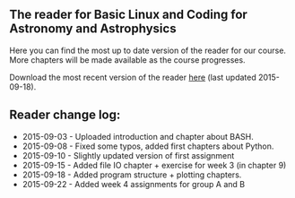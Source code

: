 ## The reader for Basic Linux and Coding for Astronomy and Astrophysics
Here you can find the most up to date version of the reader for our course.
More chapters will be made available as the course progresses.

Download the most recent version of the reader [here](20150918-astroprog.pdf) (last updated 2015-09-18).

## Reader change log:
* 2015-09-03 - Uploaded introduction and chapter about BASH.
* 2015-09-08 - Fixed some typos, added first chapters about Python.
* 2015-09-10 - Slightly updated version of first assignment
* 2015-09-15 - Added file IO chapter + exercise for week 3 (in chapter 9)
* 2015-09-18 - Added program structure + plotting chapters.
* 2015-09-22 - Added week 4 assignments for group A and B
